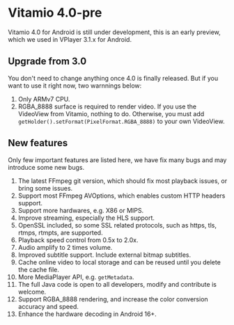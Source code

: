 Vitamio 4.0-pre
===============

Vitamio 4.0 for Android is still under development, this is an early preview, which we used in VPlayer 3.1.x for Android.


Upgrade from 3.0
----------------

You don't need to change anything once 4.0 is finally released. But if you want to use it right now, two warnnings below:

1. Only ARMv7 CPU.
2. RGBA\_8888 surface is required to render video. If you use the VideoView from Vitamio, nothing to do. Otherwise, you must add `getHolder().setFormat(PixelFormat.RGBA_8888)` to your own VideoView.


New features
------------

Only few important features are listed here, we have fix many bugs and may introduce some new bugs.

1. The latest FFmpeg git version, which should fix most playback issues, or bring some issues.
2. Support most FFmpeg AVOptions, which enables custom HTTP headers support.
3. Support more hardwares, e.g. X86 or MIPS.
4. Improve streaming, especially the HLS support.
5. OpenSSL included, so some SSL related protocols, such as https, tls, rtmps, rtmpts, are supported.
6. Playback speed control from 0.5x to 2.0x.
7. Audio amplify to 2 times volume.
8. Improved subtitle support. Include external bitmap subtitles.
9. Cache online video to local storage and can be reused until you delete the cache file.
10. More MediaPlayer API, e.g. `getMetadata`.
11. The full Java code is open to all developers, modify and contribute is welcome.
12. Support RGBA\_8888 rendering, and increase the color conversion accuracy and speed.
13. Enhance the hardware decoding in Android 16+.
